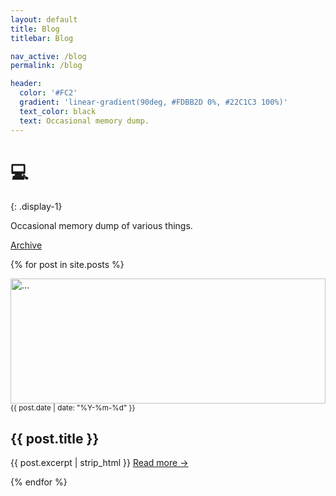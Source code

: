 ```yaml
---
layout: default
title: Blog
titlebar: Blog

nav_active: /blog
permalink: /blog

header:
  color: '#FC2'
  gradient: 'linear-gradient(90deg, #FDBB2D 0%, #22C1C3 100%)'
  text_color: black
  text: Occasional memory dump.
---
```


<style>
img.teaser {
  width: 100%;
  height: 100%;
  max-height: 200px;
  object-fit: covser;
}
</style>

# 💻
{: .display-1}

Occasional memory dump of various things. 

<a href="/archive" class="btn btn-default btn-outline-primary">Archive</a>

{% for post in site.posts %}
<div class="post-entry py-4">
<div class="row">
  <div class="col-md-4">
    <a href="{{ post.url }}"><img class="teaser shadow mb-2 mr-2" src="{{ post.header.teaser | default: '/assets/img/logo2019-128.jpg' }}" alt="..."></a>
  </div>
  <div class="col-8">
    <small>{{ post.date | date: "%Y-%m-%d" }}</small>
    <h2>{{ post.title }}</h2>
    <p>{{ post.excerpt | strip_html }}
      <a href="{{ post.url }}">Read more &rarr;</a>
    </p>
  </div>
</div>
</div>
{% endfor %}
